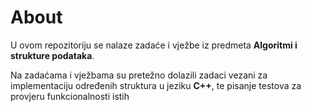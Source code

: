 # About
U ovom repozitoriju se nalaze zadaće i vježbe iz predmeta **Algoritmi i strukture podataka**.

Na zadaćama i vježbama su pretežno dolazili zadaci vezani za implementaciju određenih struktura u jeziku **C++**, te pisanje testova za provjeru funkcionalnosti istih
